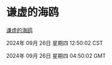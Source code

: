 # 谦虚的海鸥
[谦虚的海鸥](http://219.139.198.207:56308/qxdho/course/base/hotlink/index.php)

2024年 09月 26日 星期四 12:50:02 CST

2024年 09月 26日 星期四 04:50:02 GMT
